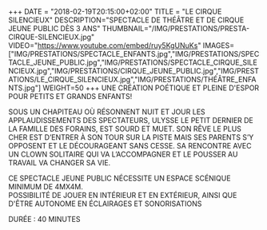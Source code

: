 +++
DATE = "2018-02-19T20:15:00+02:00"
TITLE = "LE CIRQUE SILENCIEUX"
DESCRIPTION="SPECTACLE DE THÉÂTRE ET DE CIRQUE JEUNE PUBLIC DÈS 3 ANS"
THUMBNAIL="/IMG/PRESTATIONS/PRESTA-CIRQUE-SILENCIEUX.jpg"
VIDEO="https://www.youtube.com/embed/ruy5KgUNuKs"
IMAGES=["IMG/PRESTATIONS/SPECTACLE_ENFANTS.jpg","IMG/PRESTATIONS/SPECTACLE_JEUNE_PUBLIC.jpg","IMG/PRESTATIONS/SPECTACLE_CIRQUE_SILENCIEUX.jpg","IMG/PRESTATIONS/CIRQUE_JEUNE_PUBLIC.jpg","IMG/PRESTATIONS/LE_CIRQUE_SILENCIEUX.jpg","IMG/PRESTATIONS/THÉÂTRE_ENFANTS.jpg"]
WEIGHT=50
+++
UNE CRÉATION POÉTIQUE ET PLEINE D'ESPOR POUR PETITS ET GRANDS ENFANTS!

SOUS UN CHAPITEAU OÙ RÉSONNENT NUIT ET JOUR LES APPLAUDISSEMENTS DES SPECTATEURS, ULYSSE LE PETIT DERNIER DE LA FAMILLE DES FORAINS, EST SOURD ET MUET. 
SON RÊVE LE PLUS CHER EST D’ENTRER À SON TOUR SUR LA PISTE MAIS SES PARENTS S’Y OPPOSENT ET LE DÉCOURAGEANT SANS CESSE. 
SA RENCONTRE AVEC UN CLOWN SOLITAIRE QUI VA L’ACCOMPAGNER ET LE POUSSER AU TRAVAIL VA CHANGER SA VIE.

CE SPECTACLE JEUNE PUBLIC NÉCESSITE UN ESPACE SCÉNIQUE MINIMUM DE 4MX4M.  
POSSIBILITÉ DE JOUER EN INTÉRIEUR ET EN EXTÉRIEUR, AINSI QUE D'ÊTRE AUTONOME EN ÉCLAIRAGES ET SONORISATIONS

DURÉE : 40 MINUTES


